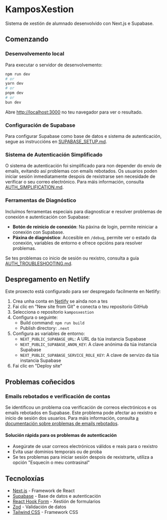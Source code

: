 # KamposXestion

Sistema de xestión de alumnado desenvolvido con Next.js e Supabase.

## Comenzando

### Desenvolvemento local

Para executar o servidor de desenvolvemento:

```bash
npm run dev
# or
yarn dev
# or
pnpm dev
# or
bun dev
```

Abre [http://localhost:3000](http://localhost:3000) no teu navegador para ver o resultado.

### Configuración de Supabase

Para configurar Supabase como base de datos e sistema de autenticación, segue as instruccións en [SUPABASE_SETUP.md](./SUPABASE_SETUP.md).

### Sistema de Autenticación Simplificado

O sistema de autenticación foi simplificado para non depender do envío de emails, evitando así problemas con emails rebotados. Os usuarios poden iniciar sesión inmediatamente despois de rexistrarse sen necesidade de verificar o seu correo electrónico. Para máis información, consulta [AUTH_SIMPLIFICATION.md](./docs/AUTH_SIMPLIFICATION.md).

### Ferramentas de Diagnóstico

Incluímos ferramentas especiais para diagnosticar e resolver problemas de conexión e autenticación con Supabase:

- **Botón de reinicio de conexión**: Na páxina de login, permite reiniciar a conexión con Supabase.
- **Páxina de diagnóstico**: Accesible en `/debug`, permite ver o estado da conexión, variables de entorno e ofrece opcións para resolver problemas.

Se tes problemas co inicio de sesión ou rexistro, consulta a guía [AUTH_TROUBLESHOOTING.md](./docs/AUTH_TROUBLESHOOTING.md).

## Despregamento en Netlify

Este proxecto está configurado para ser despregado facilmente en Netlify:

1. Crea unha conta en [Netlify](https://www.netlify.com/) se aínda non a tes
2. Fai clic en "New site from Git" e conecta o teu repositorio GitHub
3. Selecciona o repositorio `kamposxestion`
4. Configura o seguinte:
   - Build command: `npm run build`
   - Publish directory: `.next`
5. Configura as variables de entorno:
   - `NEXT_PUBLIC_SUPABASE_URL`: A URL da túa instancia Supabase
   - `NEXT_PUBLIC_SUPABASE_ANON_KEY`: A clave anónima da túa instancia Supabase
   - `NEXT_PUBLIC_SUPABASE_SERVICE_ROLE_KEY`: A clave de servizo da túa instancia Supabase
6. Fai clic en "Deploy site"

## Problemas coñecidos

### Emails rebotados e verificación de contas

Se identificou un problema coa verificación de correos electrónicos e os emails rebotados en Supabase. Este problema pode afectar ao rexistro e inicio de sesión dos usuarios. Para máis información, consulta [a documentación sobre problemas de emails rebotados](./docs/EMAIL_BOUNCE_ISSUES.md).

#### Solución rápida para os problemas de autenticación

- Asegúrate de usar correos electrónicos válidos e reais para o rexistro
- Evita usar dominios temporais ou de proba
- Se tes problemas para iniciar sesión despois de rexistrarte, utiliza a opción "Esquecín o meu contrasinal"

## Tecnoloxías

- [Next.js](https://nextjs.org/) - Framework de React
- [Supabase](https://supabase.com/) - Base de datos e autenticación
- [React Hook Form](https://react-hook-form.com/) - Xestión de formularios
- [Zod](https://zod.dev/) - Validación de datos
- [Tailwind CSS](https://tailwindcss.com/) - Framework CSS
